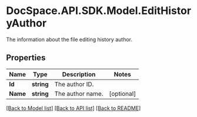 # DocSpace.API.SDK.Model.EditHistoryAuthor
The information about the file editing history author.

## Properties

Name | Type | Description | Notes
------------ | ------------- | ------------- | -------------
**Id** | **string** | The author ID. | 
**Name** | **string** | The author name. | [optional] 

[[Back to Model list]](../README.md#documentation-for-models) [[Back to API list]](../README.md#documentation-for-api-endpoints) [[Back to README]](../README.md)

